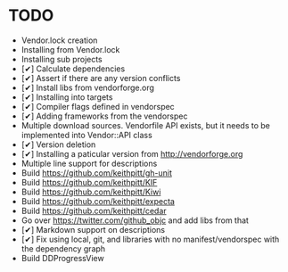 # TODO

* Vendor.lock creation
* Installing from Vendor.lock
* Installing sub projects
* [✔] Calculate dependencies
* [✔] Assert if there are any version conflicts
* [✔] Install libs from vendorforge.org
* [✔] Installing into targets
* [✔] Compiler flags defined in vendorspec
* [✔] Adding frameworks from the vendorspec
* Multiple download sources. Vendorfile API exists, but it needs to be
  implemented into Vendor::API class
* [✔] Version deletion
* [✔] Installing a paticular version from http://vendorforge.org
* Multiple line support for descriptions
* Build https://github.com/keithpitt/gh-unit
* Build https://github.com/keithpitt/KIF
* Build https://github.com/keithpitt/Kiwi
* Build https://github.com/keithpitt/expecta
* Build https://github.com/keithpitt/cedar
* Go over https://twitter.com/github_objc and add libs from that
* [✔] Markdown support on descriptions
* [✔] Fix using local, git, and libraries with no manifest/vendorspec with
  the dependency graph
* Build DDProgressView
